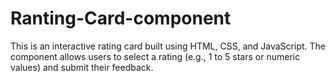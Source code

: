 # Ranting-Card-component


This is an interactive rating card built using HTML, CSS, and JavaScript. The component allows users to select a rating (e.g., 1 to 5 stars or numeric values) and submit their feedback.
